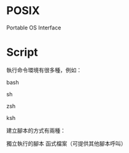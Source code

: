 # POSIX
Portable OS Interface


# Script

執行命令環境有很多種，例如：

bash

sh

zsh

ksh

建立腳本的方式有兩種：

獨立執行的腳本
函式檔案（可提供其他腳本呼叫）
